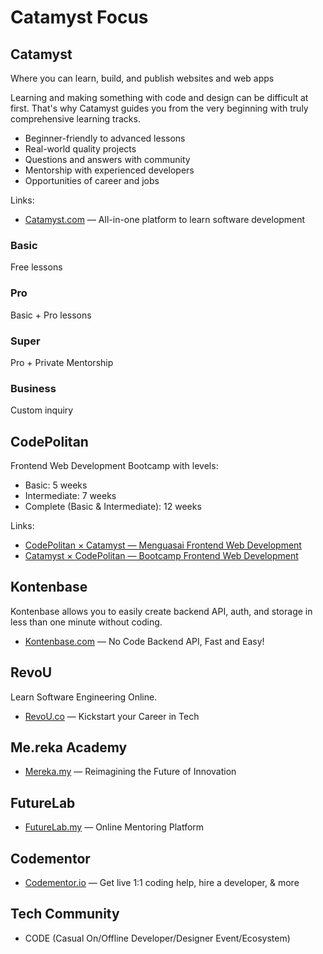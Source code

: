 # Catamyst Focus

## Catamyst

Where you can learn, build, and publish websites and web apps

Learning and making something with code and design can be difficult at first. That's why Catamyst guides you from the very beginning with truly comprehensive learning tracks.

- Beginner-friendly to advanced lessons
- Real-world quality projects
- Questions and answers with community
- Mentorship with experienced developers
- Opportunities of career and jobs

Links:

- [Catamyst.com](https://catamyst.com) — All-in-one platform to learn software development

### Basic

Free lessons

### Pro

Basic + Pro lessons

### Super

Pro + Private Mentorship

### Business

Custom inquiry

## CodePolitan

Frontend Web Development Bootcamp with levels:

- Basic: 5 weeks
- Intermediate: 7 weeks
- Complete (Basic & Intermediate): 12 weeks

Links:

- [CodePolitan × Catamyst — Menguasai Frontend Web Development](https://catamyst.codepolitan.com)
- [Catamyst × CodePolitan — Bootcamp Frontend Web Development](https://codepolitan.catamyst.com)

## Kontenbase

Kontenbase allows you to easily create backend API, auth, and storage in less than one minute without coding.

- [Kontenbase.com](https://kontenbase.com) — No Code Backend API, Fast and Easy!

## RevoU

Learn Software Engineering Online.

- [RevoU.co](https://revou.co) — Kickstart your Career in Tech

## Me.reka Academy

- [Mereka.my](https://www.mereka.my) — Reimagining the Future of Innovation

## FutureLab

- [FutureLab.my](https://www.futurelab.my) — Online Mentoring Platform

## Codementor

- [Codementor.io](https://www.codementor.io) — Get live 1:1 coding help, hire a developer, & more

## Tech Community

- CODE (Casual On/Offline Developer/Designer Event/Ecosystem)
